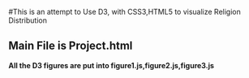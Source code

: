 #This is an attempt to Use D3, with CSS3,HTML5 to visualize Religion Distribution

## Main File is Project.html 

<strong> All the D3 figures are put into figure1.js,figure2.js,figure3.js</strong>